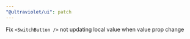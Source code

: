 ```yaml
---
"@ultraviolet/ui": patch
---
```


Fix `<SwitchButton />` not updating local value when value prop change
